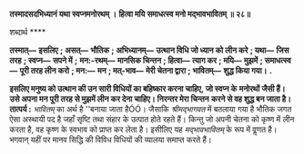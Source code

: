**तस्मादसदभिध्यानं यथा स्वप्नमनोरथम् ।** **हित्वा मयि समाधत्स्व मनो मद्भावभावितम् ॥ २८॥** 

शब्दार्थ **** 

**तस्मात्—** **इसलिए** **; असत्—** **भौतिक** **; अभिध्यानम्—** **उत्थान विधि जो ध्यान को लीन करे** **; यथा—** **जिस तरह** **; स्वप्न—** **सपने में** **;** **मन:-रथम्—** **मानसिक चिन्तन** **; हित्वा—** **त्याग कर** **; मयि—** **मुझमें** **; समाधत्स्व—** **पूरी तरह लीन करो** **; मन:—** **मन** **; मत्-भाव—** **मेरी चेतना द्वारा** **; भावितम्—** **शुद्ध किया गया।** **.** 

**इसलिए मनुष्य को उत्थान की उन सारी विधियों का बहिष्कार करना चाहिए, जो स्वप्न के** **मनोरथों जैसी हैं। उसे अपना मन पूरी तरह से मुझमें लीन कर देना चाहिए। निरन्तर मेरा चिन्तन** **करने से वह शुद्ध बन जाता है।** **तात्पर्य :** *भावितम्* का अर्थ है ''बनाया जाता हैÓÓ। जैसाकि *श्रीमद्भागवत* में बतलाया गया है भौतिक जगत ऐसा अस्थायी पद है जहाँ सृष्टि तथा संहार के उत्पात होते रहते हैं। किन्तु जो अपनी चेतना को कृष्ण में लीन करता है, वह कृष्ण के स्वभाव को प्राप्त कर लेता है। इसीलिए यह *मद्भावभावितम्* के रूप में वॢणत है। भगवान् यहीं पर मानव सिद्धि की विविध विधियों की व्यालया समाप्त करते हैं।  